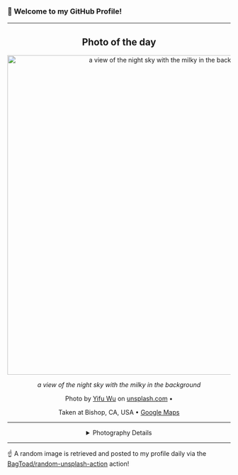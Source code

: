 ### 👋 Welcome to my GitHub Profile!

----
<div align="center">

## Photo of the day
  
  <a href="https://unsplash.com/photos/a-view-of-the-night-sky-with-the-milky-in-the-background-e33A1jqq2_I"><img width="720" src="https://images.unsplash.com/photo-1694587970304-028af7de519a?crop=entropy&cs=tinysrgb&fit=max&fm=jpg&ixid=M3w1OTQ0OTd8MHwxfHJhbmRvbXx8fHx8fHx8fDE3NTg3ODA3MDh8&ixlib=rb-4.1.0&q=80&w=1080" alt="a view of the night sky with the milky in the background"></a>
  
  <em>a view of the night sky with the milky in the background</em>
  
  <em></em>

  Photo by [Yifu Wu](null) on [unsplash.com](https://unsplash.com/) • 
  
  Taken at Bishop, CA, USA • [Google Maps](https://www.google.com/maps/search/?api=1&query=37.361394,-118.395236)
  
  ---
  
<details>
<summary>Photography Details</summary>
  
| Parameter     | Value |
| ------------- | ----- |
| Camera Model  | X-T5 |
| Exposure Time | 30 |
| Aperture      | 2.8 |
| Focal Length  | 8.0 |
| ISO           | 3200 |
| Location      | Bishop, CA, USA (United States) |
| Coordinates   | Latitude 37.361394, Longitude -118.395236 |

</details>

</div>

----

☝️ A random image is retrieved and posted to my profile daily via the [BagToad/random-unsplash-action](https://github.com/BagToad/random-unsplash-action) action!
